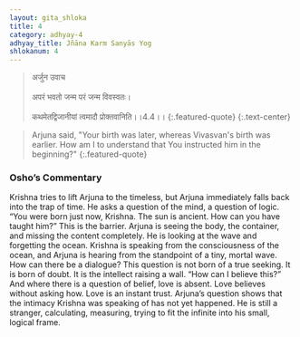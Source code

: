 ```yaml
---
layout: gita_shloka
title: 4
category: adhyay-4
adhyay_title: Jñāna Karm Sanyās Yog
shlokanum: 4
---
```


> अर्जुन उवाच<br><br>अपरं भवतो जन्म परं जन्म विवस्वतः।<br><br>कथमेतद्विजानीयां त्वमादौ प्रोक्तवानिति।।4.4।।
{:.featured-quote}
{:.text-center}

> Arjuna said, "Your birth was later, whereas Vivasvan's birth was earlier. How am I to understand that You instructed him in the beginning?"
{:.featured-quote}

### Osho’s Commentary
Krishna tries to lift Arjuna to the timeless, but Arjuna immediately falls back into the trap of time. He asks a question of the mind, a question of logic. “You were born just now, Krishna. The sun is ancient. How can you have taught him?”
This is the barrier. Arjuna is seeing the body, the container, and missing the content completely. He is looking at the wave and forgetting the ocean. Krishna is speaking from the consciousness of the ocean, and Arjuna is hearing from the standpoint of a tiny, mortal wave. How can there be a dialogue?
This question is not born of a true seeking. It is born of doubt. It is the intellect raising a wall. “How can I believe this?” And where there is a question of belief, love is absent. Love believes without asking how. Love is an instant trust. Arjuna’s question shows that the intimacy Krishna was speaking of has not yet happened. He is still a stranger, calculating, measuring, trying to fit the infinite into his small, logical frame.
